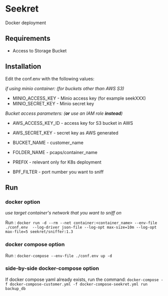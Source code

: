 Seekret
=======
Docker deployment

## Requirements

 - Access to Storage Bucket 

## Installation

Edit the conf.env with the following values:

_if using minio container: (for buckets other than AWS S3)_
- MINIO_ACCESS_KEY      - Minio access key (for example seekXXX)
- MINIO_SECRET_KEY      - Minio secret key

_Bucket access parameters: (**or** use an IAM role **instead**)_ 
- AWS_ACCESS_KEY_ID     - access key for S3 bucket in AWS
- AWS_SECRET_KEY        - secret key as AWS generated

- BUCKET_NAME           - customer_name
- FOLDER_NAME           - pcaps/container_name
- PREFIX                - relevant only for K8s deployment
- BPF_FILTER            - port number you want to sniff

## Run
### docker option

_use target container's network that you want to sniff on_

Run : `docker run -d --rm --net container:<container_name> --env-file ./conf.env  --log-driver json-file --log-opt max-size=10m --log-opt max-file=5 seekret/sniffer:1.3` 

### docker compose option
Run : `docker-compose --env-file ./conf.env up -d`

### side-by-side docker-compose option
If docker compose yaml already exists, run the command:
`docker-compose -f docker-compose-customer.yml -f docker-compose-seekret.yml run backup_db`
